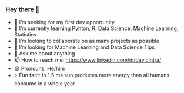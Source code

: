 ### Hey there 👋


- 🔭 I’m seeking for my first dev opportunity
- 🌱 I’m currently learning Pyhton, R, Data Science, Machine Learning, Statistics
- 👯 I’m looking to collaborate on as many projects as possible
- 🤔 I’m looking for Machine Learning and Data Science Tips
- 💬 Ask me about anything
- 📫 How to reach me: https://www.linkedin.com/in/davicintra/
- 😄 Pronouns: He/him
- ⚡ Fun fact: In 1.5 ms sun produces more energy than all humans consume in a whole year

